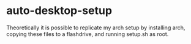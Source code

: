 # auto-desktop-setup

Theoretically it is possible to replicate my arch setup by installing arch, copying these files to a flashdrive, and running setup.sh as root.

